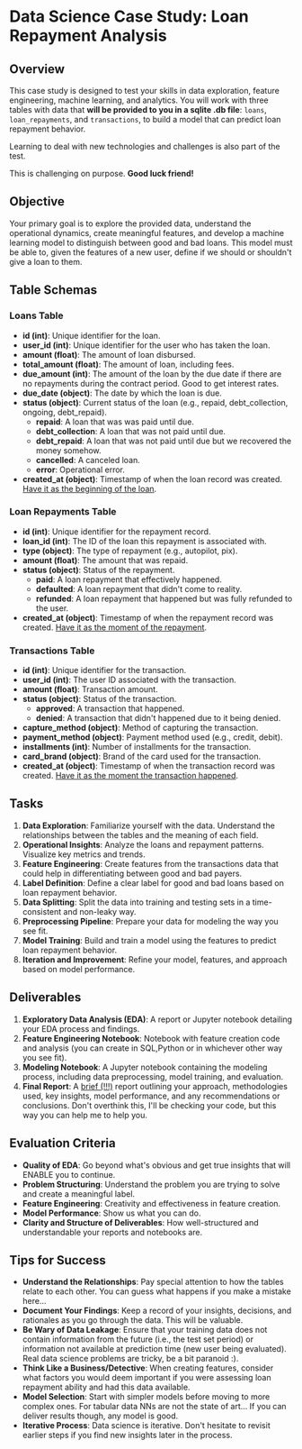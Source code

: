 # Data Science Case Study: Loan Repayment Analysis

## Overview
This case study is designed to test your skills in data exploration, feature engineering, machine learning, and analytics. You will work with three tables with data that **will be provided to you in a sqlite .db file**: `loans`, `loan_repayments`, and `transactions`, to build a model that can predict loan repayment behavior.

Learning to deal with new technologies and challenges is also part of the test.

This is challenging on purpose.
**Good luck friend!**

## Objective
Your primary goal is to explore the provided data, understand the operational dynamics, create meaningful features, and develop a machine learning model to distinguish between good and bad loans. This model must be able to, given the features of a new user, define if we should or shouldn't give a loan to them.

## Table Schemas

### Loans Table
- **id (int)**: Unique identifier for the loan.
- **user_id (int)**: Unique identifier for the user who has taken the loan.
- **amount (float)**: The amount of loan disbursed.
- **total_amount (float)**: The amount of loan, including fees.
- **due_amount (int)**: The amount of the loan by the due date if there are no repayments during the contract period. Good to get interest rates.
- **due_date (object)**: The date by which the loan is due.
- **status (object)**: Current status of the loan (e.g., repaid, debt_collection, ongoing, debt_repaid).
    - **repaid**: A loan that was was paid until due.
    - **debt_collection**: A loan that was not paid until due.
    - **debt_repaid**: A loan that was not paid until due but we recovered the money somehow.
    - **cancelled**: A canceled loan.
    - **error**: Operational error.
- **created_at (object)**: Timestamp of when the loan record was created. <u>Have it as the beginning of the loan</u>.

### Loan Repayments Table
- **id (int)**: Unique identifier for the repayment record.
- **loan_id (int)**: The ID of the loan this repayment is associated with.
- **type (object)**: The type of repayment (e.g., autopilot, pix).
- **amount (float)**: The amount that was repaid.
- **status (object)**: Status of the repayment.
    - **paid**: A loan repayment that effectively happened.
    - **defaulted**: A loan repayment that didn't come to reality.
    - **refunded**: A loan repayment that happened but was fully refunded to the user. 
- **created_at (object)**: Timestamp of when the repayment record was created. <u>Have it as the moment of the repayment</u>.

### Transactions Table
- **id (int)**: Unique identifier for the transaction.
- **user_id (int)**: The user ID associated with the transaction.
- **amount (float)**: Transaction amount.
- **status (object)**: Status of the transaction.
    - **approved**: A transaction that happened.
    - **denied**: A transaction that didn't happened due to it being denied.
- **capture_method (object)**: Method of capturing the transaction.
- **payment_method (object)**: Payment method used (e.g., credit, debit).
- **installments (int)**: Number of installments for the transaction.
- **card_brand (object)**: Brand of the card used for the transaction.
- **created_at (object)**: Timestamp of when the transaction record was created. <u>Have it as the moment the transaction happened</u>.

## Tasks
1. **Data Exploration**: Familiarize yourself with the data. Understand the relationships between the tables and the meaning of each field.
2. **Operational Insights**: Analyze the loans and repayment patterns. Visualize key metrics and trends.
3. **Feature Engineering**: Create features from the transactions data that could help in differentiating between good and bad payers.
4. **Label Definition**: Define a clear label for good and bad loans based on loan repayment behavior.
5. **Data Splitting**: Split the data into training and testing sets in a time-consistent and non-leaky way.
6. **Preprocessing Pipeline**: Prepare your data for modeling the way you see fit.
7. **Model Training**: Build and train a model using the features to predict loan repayment behavior.
8. **Iteration and Improvement**: Refine your model, features, and approach based on model performance.

## Deliverables
1. **Exploratory Data Analysis (EDA)**: A report or Jupyter notebook detailing your EDA process and findings.
2. **Feature Engineering Notebook**: Notebook with feature creation code and analysis (you can create in SQL,Python or in whichever other way you see fit).
3. **Modeling Notebook**: A Jupyter notebook containing the modeling process, including data preprocessing, model training, and evaluation.
4. **Final Report**: A <u>brief (!!!)</u> report outlining your approach, methodologies used, key insights, model performance, and any recommendations or conclusions. Don't overthink this, I'll be checking your code, but this way you can help me to help you.

## Evaluation Criteria
- **Quality of EDA**: Go beyond what's obvious and get true insights that will ENABLE you to continue.
- **Problem Structuring**: Understand the problem you are trying to solve and create a meaningful label.
- **Feature Engineering**: Creativity and effectiveness in feature creation.
- **Model Performance**: Show us what you can do.
- **Clarity and Structure of Deliverables**: How well-structured and understandable your reports and notebooks are.

## Tips for Success
- **Understand the Relationships**: Pay special attention to how the tables relate to each other. You can guess what happens if you make a mistake here...
- **Document Your Findings**: Keep a record of your insights, decisions, and rationales as you go through the data. This will be valuable.
- **Be Wary of Data Leakage**: Ensure that your training data does not contain information from the future (i.e., the test set period) or information not available at prediction time (new user being evaluated). Real data science problems are tricky, be a bit paranoid :).
- **Think Like a Business/Detective**: When creating features, consider what factors you would deem important if you were assessing loan repayment ability and had this data available.
- **Model Selection**: Start with simpler models before moving to more complex ones. For tabular data NNs are not the state of art... If you can deliver results though, any model is good.
- **Iterative Process**: Data science is iterative. Don't hesitate to revisit earlier steps if you find new insights later in the process.
